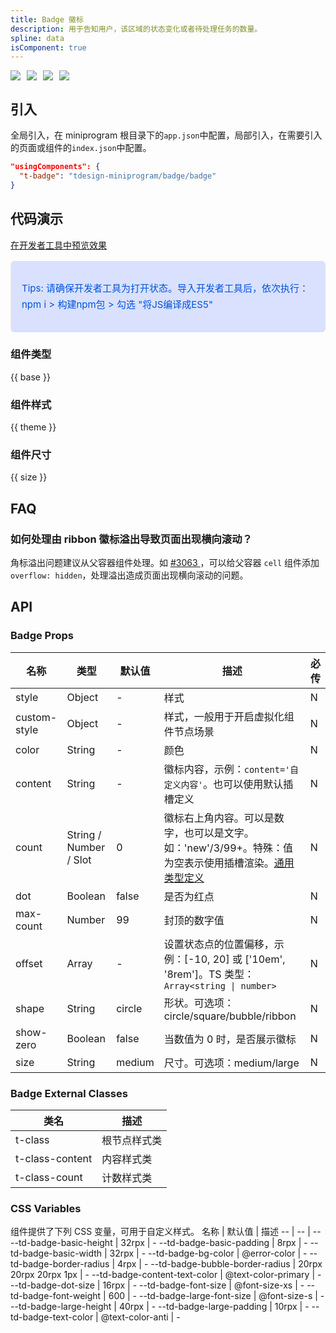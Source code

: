 ```yaml
---
title: Badge 徽标
description: 用于告知用户，该区域的状态变化或者待处理任务的数量。
spline: data
isComponent: true
---
```


<span class="coverages-badge" style="margin-right: 10px"><img src="https://img.shields.io/badge/coverages%3A%20lines-52%25-red" /></span><span class="coverages-badge" style="margin-right: 10px"><img src="https://img.shields.io/badge/coverages%3A%20functions-50%25-red" /></span><span class="coverages-badge" style="margin-right: 10px"><img src="https://img.shields.io/badge/coverages%3A%20statements-52%25-red" /></span><span class="coverages-badge" style="margin-right: 10px"><img src="https://img.shields.io/badge/coverages%3A%20branches-50%25-red" /></span>
## 引入

全局引入，在 miniprogram 根目录下的`app.json`中配置，局部引入，在需要引入的页面或组件的`index.json`中配置。

```json
"usingComponents": {
  "t-badge": "tdesign-miniprogram/badge/badge"
}
```

## 代码演示

<a href="https://developers.weixin.qq.com/s/TgaeQimG73SD" title="在开发者工具中预览效果" target="_blank" rel="noopener noreferrer"> 在开发者工具中预览效果 </a>

<blockquote style="background-color: #d9e1ff; font-size: 15px; line-height: 26px;margin: 16px 0 0;padding: 16px; border-radius: 6px; color: #0052d9" >
<p>Tips: 请确保开发者工具为打开状态。导入开发者工具后，依次执行：npm i > 构建npm包 > 勾选 "将JS编译成ES5"</p>
</blockquote>

### 组件类型

{{ base }}

### 组件样式

{{ theme }}

### 组件尺寸

{{ size }}

## FAQ

### 如何处理由 ribbon 徽标溢出导致页面出现横向滚动？
角标溢出问题建议从父容器组件处理。如 <a href="https://github.com/Tencent/tdesign-miniprogram/issues/3063" title="如 #3063 " target="_blank" rel="noopener noreferrer"> #3063 </a>，可以给父容器 `cell` 组件添加 `overflow: hidden`，处理溢出造成页面出现横向滚动的问题。

## API

### Badge Props

名称 | 类型 | 默认值 | 描述 | 必传
-- | -- | -- | -- | --
style | Object | - | 样式 | N
custom-style | Object | - | 样式，一般用于开启虚拟化组件节点场景 | N
color | String | - | 颜色 | N
content | String | - | 徽标内容，示例：`content='自定义内容'`。也可以使用默认插槽定义 | N
count | String / Number / Slot | 0 | 徽标右上角内容。可以是数字，也可以是文字。如：'new'/3/99+。特殊：值为空表示使用插槽渲染。[通用类型定义](https://github.com/Tencent/tdesign-miniprogram/blob/develop/src/common/common.ts) | N
dot | Boolean | false | 是否为红点 | N
max-count | Number | 99 | 封顶的数字值 | N
offset | Array | - | 设置状态点的位置偏移，示例：[-10, 20] 或 ['10em', '8rem']。TS 类型：`Array<string \| number>` | N
shape | String | circle | 形状。可选项：circle/square/bubble/ribbon | N
show-zero | Boolean | false | 当数值为 0 时，是否展示徽标 | N
size | String | medium | 尺寸。可选项：medium/large | N
### Badge External Classes

类名 | 描述
-- | --
t-class | 根节点样式类
t-class-content | 内容样式类
t-class-count | 计数样式类

### CSS Variables

组件提供了下列 CSS 变量，可用于自定义样式。
名称 | 默认值 | 描述 
-- | -- | --
--td-badge-basic-height | 32rpx | - 
--td-badge-basic-padding | 8rpx | - 
--td-badge-basic-width | 32rpx | - 
--td-badge-bg-color | @error-color | - 
--td-badge-border-radius | 4rpx | - 
--td-badge-bubble-border-radius | 20rpx 20rpx 20rpx 1px | - 
--td-badge-content-text-color | @text-color-primary | - 
--td-badge-dot-size | 16rpx | - 
--td-badge-font-size | @font-size-xs | - 
--td-badge-font-weight | 600 | - 
--td-badge-large-font-size | @font-size-s | - 
--td-badge-large-height | 40rpx | - 
--td-badge-large-padding | 10rpx | - 
--td-badge-text-color | @text-color-anti | - 

